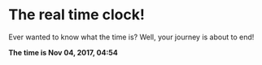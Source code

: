# The real time clock!

Ever wanted to know what the time is? Well, your journey is about to end!

**The time is Nov 04, 2017, 04:54**